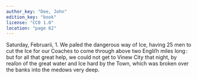 ```yaml
---
author_key: "Dee, John"
edition_key: "book"
license: "CC0 1.0"
location: "page 62"
---
```

Saturday, Februarii, 1. We paſed the dangerous way of Ice, having 25 men to cut the Ice
for our Coaches to come through above two Engliſh miles long : but for all that great help,
we could not get to Vinew City that night, by reaſon of the great  water  and Ice hard by
the Town, which was broken over the banks into the medows very deep.
